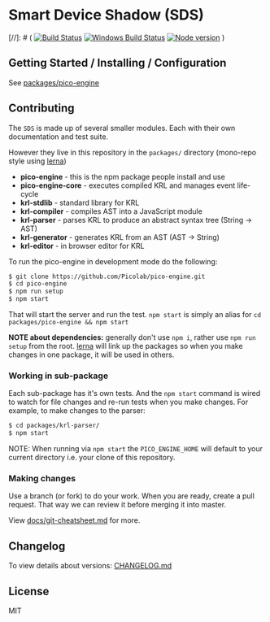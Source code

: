 # Smart Device Shadow (SDS)

[//]: # ( [![Build Status](https://travis-ci.org/Picolab/pico-engine.svg)](https://travis-ci.org/Picolab/pico-engine)
[![Windows Build Status](https://ci.appveyor.com/api/projects/status/cxnk24jb697a9m5b?svg=true)](https://ci.appveyor.com/project/farskipper/pico-engine)
[![Node version](https://img.shields.io/node/v/pico-engine.svg)](https://nodejs.org/en/download/) )

## Getting Started / Installing / Configuration

See [packages/pico-engine](https://github.com/Picolab/pico-engine/tree/master/packages/pico-engine#readme)

## Contributing

The `SDS` is made up of several smaller modules. Each with their own documentation and test suite.

However they live in this repository in the `packages/` directory (mono-repo style using [lerna](https://github.com/lerna/lerna))
 * **pico-engine** - this is the npm package people install and use
 * **pico-engine-core** - executes compiled KRL and manages event life-cycle
 * **krl-stdlib** - standard library for KRL
 * **krl-compiler** - compiles AST into a JavaScript module
 * **krl-parser** - parses KRL to produce an abstract syntax tree (String -> AST)
 * **krl-generator** - generates KRL from an AST (AST -> String)
 * **krl-editor** - in browser editor for KRL

To run the pico-engine in development mode do the following:

```sh
$ git clone https://github.com/Picolab/pico-engine.git
$ cd pico-engine
$ npm run setup
$ npm start
```

That will start the server and run the test. `npm start` is simply an alias for `cd packages/pico-engine && npm start`

**NOTE about dependencies:** generally don't use `npm i`, rather use `npm run setup` from the root. [lerna](https://github.com/lerna/lerna) will link up the packages so when you make changes in one package, it will be used in others.


### Working in sub-package

Each sub-package has it's own tests. And the `npm start` command is wired to watch for file changes and re-run tests when you make changes.  For example, to make changes to the parser:

```sh
$ cd packages/krl-parser/
$ npm start
```

NOTE: When running via `npm start` the `PICO_ENGINE_HOME` will default to your current directory i.e. your clone of this repository.

### Making changes

Use a branch (or fork) to do your work. When you are ready, create a pull request. That way we can review it before merging it into master.

View [docs/git-cheatsheet.md](https://github.com/Picolab/pico-engine/blob/master/docs/git-cheatsheet.md) for more.

## Changelog

To view details about versions: [CHANGELOG.md](https://github.com/Picolab/pico-engine/blob/master/CHANGELOG.md)

## License
MIT
